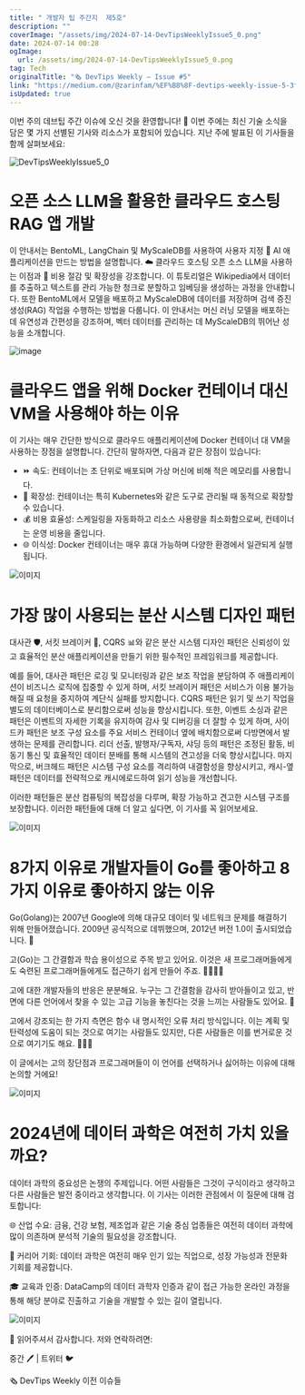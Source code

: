 ```yaml
---
title: " 개발자 팁 주간지  제5호"
description: ""
coverImage: "/assets/img/2024-07-14-DevTipsWeeklyIssue5_0.png"
date: 2024-07-14 00:28
ogImage:
  url: /assets/img/2024-07-14-DevTipsWeeklyIssue5_0.png
tag: Tech
originalTitle: "🗞️ DevTips Weekly — Issue #5"
link: "https://medium.com/@zarinfam/%EF%B8%8F-devtips-weekly-issue-5-3fe204e25a6e"
isUpdated: true
---
```


이번 주의 데브팁 주간 이슈에 오신 것을 환영합니다! 📰 이번 주에는 최신 기술 소식을 담은 몇 가지 선별된 기사와 리소스가 포함되어 있습니다. 지난 주에 발표된 이 기사들을 함께 살펴보세요:

![DevTipsWeeklyIssue5_0](/assets/img/2024-07-14-DevTipsWeeklyIssue5_0.png)

# 오픈 소스 LLM을 활용한 클라우드 호스팅 RAG 앱 개발

이 안내서는 BentoML, LangChain 및 MyScaleDB를 사용하여 사용자 지정 🤖 AI 애플리케이션을 만드는 방법을 설명합니다. ☁️ 클라우드 호스팅 오픈 소스 LLM을 사용하는 이점과 💸 비용 절감 및 확장성을 강조합니다. 이 튜토리얼은 Wikipedia에서 데이터를 추출하고 텍스트를 관리 가능한 청크로 분할하고 임베딩을 생성하는 과정을 안내합니다. 또한 BentoML에서 모델을 배포하고 MyScaleDB에 데이터를 저장하며 검색 증진 생성(RAG) 작업을 수행하는 방법을 다룹니다. 이 안내서는 머신 러닝 모델을 배포하는 데 유연성과 간편성을 강조하며, 벡터 데이터를 관리하는 데 MyScaleDB의 뛰어난 성능을 소개합니다.

<!-- seedividend - 사각형 -->

<ins class="adsbygoogle"
     style="display:block"
     data-ad-client="ca-pub-4877378276818686"
     data-ad-slot="1898504329"
     data-ad-format="auto"
     data-full-width-responsive="true"></ins>

<script>
     (adsbygoogle = window.adsbygoogle || []).push({});
</script>

![image](/assets/img/2024-07-14-DevTipsWeeklyIssue5_1.png)

# 클라우드 앱을 위해 Docker 컨테이너 대신 VM을 사용해야 하는 이유

이 기사는 매우 간단한 방식으로 클라우드 애플리케이션에 Docker 컨테이너 대 VM을 사용하는 장점을 설명합니다. 간단히 말하자면, 다음과 같은 장점이 있습니다:

- ⏩ 속도: 컨테이너는 초 단위로 배포되며 가상 머신에 비해 적은 메모리를 사용합니다.
- 🚀 확장성: 컨테이너는 특히 Kubernetes와 같은 도구로 관리될 때 동적으로 확장할 수 있습니다.
- 💰 비용 효율성: 스케일링을 자동화하고 리소스 사용량을 최소화함으로써, 컨테이너는 운영 비용을 줄입니다.
- 🌐 이식성: Docker 컨테이너는 매우 휴대 가능하며 다양한 환경에서 일관되게 실행됩니다.

<!-- seedividend - 사각형 -->

<ins class="adsbygoogle"
     style="display:block"
     data-ad-client="ca-pub-4877378276818686"
     data-ad-slot="1898504329"
     data-ad-format="auto"
     data-full-width-responsive="true"></ins>

<script>
     (adsbygoogle = window.adsbygoogle || []).push({});
</script>

![이미지](/assets/img/2024-07-14-DevTipsWeeklyIssue5_2.png)

# 가장 많이 사용되는 분산 시스템 디자인 패턴

대사관 🛡️, 서킷 브레이커 🔌, CQRS 📊와 같은 분산 시스템 디자인 패턴은 신뢰성이 있고 효율적인 분산 애플리케이션을 만들기 위한 필수적인 프레임워크를 제공합니다.

예를 들어, 대사관 패턴은 로깅 및 모니터링과 같은 보조 작업을 분담하여 주 애플리케이션이 비즈니스 로직에 집중할 수 있게 하며, 서킷 브레이커 패턴은 서비스가 이용 불가능해질 때 요청을 중지하여 계단식 실패를 방지합니다. CQRS 패턴은 읽기 및 쓰기 작업을 별도의 데이터베이스로 분리함으로써 성능을 향상시킵니다. 또한, 이벤트 소싱과 같은 패턴은 이벤트의 자세한 기록을 유지하여 감사 및 디버깅을 더 잘할 수 있게 하며, 사이드카 패턴은 보조 구성 요소를 주요 서비스 컨테이너 옆에 배치함으로써 다방면에서 발생하는 문제를 관리합니다. 리더 선출, 발행자/구독자, 샤딩 등의 패턴은 조정된 활동, 비동기 통신 및 효율적인 데이터 분배를 통해 시스템의 견고성을 더욱 향상시킵니다. 마지막으로, 버크헤드 패턴은 시스템 구성 요소를 격리하여 내결함성을 향상시키고, 캐시-옆 패턴은 데이터를 전략적으로 캐시에로드하여 읽기 성능을 개선합니다.

<!-- seedividend - 사각형 -->

<ins class="adsbygoogle"
     style="display:block"
     data-ad-client="ca-pub-4877378276818686"
     data-ad-slot="1898504329"
     data-ad-format="auto"
     data-full-width-responsive="true"></ins>

<script>
     (adsbygoogle = window.adsbygoogle || []).push({});
</script>

이러한 패턴들은 분산 컴퓨팅의 복잡성을 다루며, 확장 가능하고 견고한 시스템 구조를 보장합니다. 이러한 패턴들에 대해 더 알고 싶다면, 이 기사를 꼭 읽어보세요.

![이미지](/assets/img/2024-07-14-DevTipsWeeklyIssue5_3.png)

# 8가지 이유로 개발자들이 Go를 좋아하고 8가지 이유로 좋아하지 않는 이유

Go(Golang)는 2007년 Google에 의해 대규모 데이터 및 네트워크 문제를 해결하기 위해 만들어졌습니다. 2009년 공식적으로 데뷔했으며, 2012년 버전 1.0이 출시되었습니다. 🚀

<!-- seedividend - 사각형 -->

<ins class="adsbygoogle"
     style="display:block"
     data-ad-client="ca-pub-4877378276818686"
     data-ad-slot="1898504329"
     data-ad-format="auto"
     data-full-width-responsive="true"></ins>

<script>
     (adsbygoogle = window.adsbygoogle || []).push({});
</script>

고(Go)는 그 간결함과 학습 용이성으로 주목 받고 있어요. 이것은 새 프로그래머들에게도 숙련된 프로그래머들에게도 접근하기 쉽게 만들어 주죠. 👩‍💻👨‍💻

고에 대한 개발자들의 반응은 분분해요. 누구는 그 간결함을 감사히 받아들이고 있고, 반면에 다른 언어에서 찾을 수 있는 고급 기능을 놓친다는 것을 느끼는 사람들도 있어요. 🤔

고에서 강조되는 한 가지 측면은 함수 내 명시적인 오류 처리 방식입니다. 이는 계획 및 탄력성에 도움이 되는 것으로 여기는 사람들도 있지만, 다른 사람들은 이를 번거로운 것으로 여기기도 해요. 🙌🤷‍♂️

이 글에서는 고의 장단점과 프로그래머들이 이 언어를 선택하거나 싫어하는 이유에 대해 논의할 거에요!

<!-- seedividend - 사각형 -->

<ins class="adsbygoogle"
     style="display:block"
     data-ad-client="ca-pub-4877378276818686"
     data-ad-slot="1898504329"
     data-ad-format="auto"
     data-full-width-responsive="true"></ins>

<script>
     (adsbygoogle = window.adsbygoogle || []).push({});
</script>

![이미지](/assets/img/2024-07-14-DevTipsWeeklyIssue5_4.png)

# 2024년에 데이터 과학은 여전히 가치 있을까요?

데이터 과학의 중요성은 논쟁의 주제입니다. 어떤 사람들은 그것이 구식이라고 생각하고 다른 사람들은 발전 중이라고 생각합니다. 이 기사는 이러한 관점에서 이 질문에 대해 검토합니다:

🌐 산업 수요: 금융, 건강 보험, 제조업과 같은 기술 중심 업종들은 여전히 데이터 과학에 많이 의존하며 분석적 기술의 필요성을 강조합니다.

<!-- seedividend - 사각형 -->

<ins class="adsbygoogle"
     style="display:block"
     data-ad-client="ca-pub-4877378276818686"
     data-ad-slot="1898504329"
     data-ad-format="auto"
     data-full-width-responsive="true"></ins>

<script>
     (adsbygoogle = window.adsbygoogle || []).push({});
</script>

🚀 커리어 기회: 데이터 과학은 여전히 매우 인기 있는 직업으로, 성장 가능성과 전문화 기회를 제공합니다.

🎓 교육과 인증: DataCamp의 데이터 과학자 인증과 같이 접근 가능한 온라인 과정을 통해 해당 분야로 진출하고 기술을 개발할 수 있는 길이 열립니다.

![이미지](/assets/img/2024-07-14-DevTipsWeeklyIssue5_5.png)

🙏 읽어주셔서 감사합니다. 저와 연락하려면:

<!-- seedividend - 사각형 -->

<ins class="adsbygoogle"
     style="display:block"
     data-ad-client="ca-pub-4877378276818686"
     data-ad-slot="1898504329"
     data-ad-format="auto"
     data-full-width-responsive="true"></ins>

<script>
     (adsbygoogle = window.adsbygoogle || []).push({});
</script>

중간 🖊️ | 트위터 🐦

🗞️ DevTips Weekly 이전 이슈들
